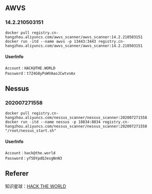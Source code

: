 ## AWVS

### 14.2.210503151

```
docker pull registry.cn-hangzhou.aliyuncs.com/awvs_scanner/awvs_scanner:14.2.210503151
docker run -itd --name awvs -p 13443:3443 registry.cn-hangzhou.aliyuncs.com/awvs_scanner/awvs_scanner:14.2.210503151
```

#### UserInfo

```
Account：HACK@THE.WORLD
Password：t7Z4G8yPoWVAaoJCwtvnAx
```

## Nessus

### 202007271558

```
docker pull registry.cn-hangzhou.aliyuncs.com/nessus_scanner/nessus_scanner:202007271558
docker run -itd --name nessus -p 18834:8834 registry.cn-hangzhou.aliyuncs.com/nessus_scanner/nessus_scanner:202007271558 "/root/nessus_start.sh"
```

#### UserInfo

```
Account：hack@the.world
Password：yf5DYpdQJesgNnN3
```

## Referer

知识星球：[HACK THE WORLD](https://public.zsxq.com/groups/225824414251.html?status=joined)